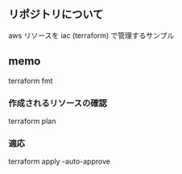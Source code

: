 ## リポジトリについて

aws リソースを iac (terraform) で管理するサンプル

## memo

terraform fmt

### 作成されるリソースの確認

terraform plan

### 適応

terraform apply -auto-approve
